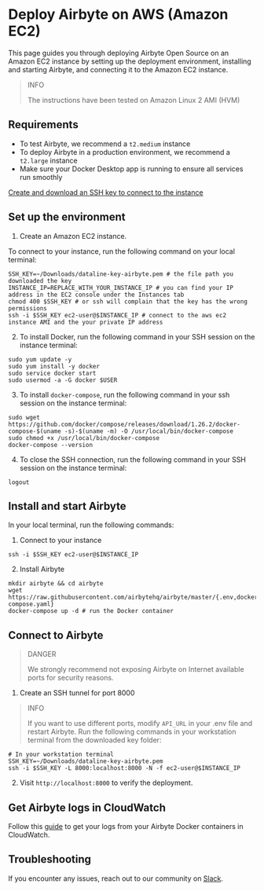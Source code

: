 # Deploy Airbyte on AWS (Amazon EC2)

This page guides you through deploying Airbyte Open Source on an Amazon EC2 instance by setting up the deployment environment, installing and starting Airbyte, and connecting it to the Amazon EC2 instance.

> INFO
>
> The instructions have been tested on Amazon Linux 2 AMI (HVM)

## Requirements

- To test Airbyte, we recommend a `t2.medium` instance
- To deploy Airbyte in a production environment, we recommend a `t2.large` instance
- Make sure your Docker Desktop app is running to ensure all services run smoothly

[Create and download an SSH key to connect to the instance](https://docs.aws.amazon.com/AWSEC2/latest/UserGuide/create-key-pairs.html)

## Set up the environment

1. Create an Amazon EC2 instance.

To connect to your instance, run the following command on your local terminal:

```
SSH_KEY=~/Downloads/dataline-key-airbyte.pem # the file path you downloaded the key
INSTANCE_IP=REPLACE_WITH_YOUR_INSTANCE_IP # you can find your IP address in the EC2 console under the Instances tab
chmod 400 $SSH_KEY # or ssh will complain that the key has the wrong permissions
ssh -i $SSH_KEY ec2-user@$INSTANCE_IP # connect to the aws ec2 instance AMI and the your private IP address
```

2. To install Docker, run the following command in your SSH session on the instance terminal:

```
sudo yum update -y
sudo yum install -y docker
sudo service docker start
sudo usermod -a -G docker $USER
```

3. To install `docker-compose`, run the following command in your ssh session on the instance terminal:

```
sudo wget https://github.com/docker/compose/releases/download/1.26.2/docker-compose-$(uname -s)-$(uname -m) -O /usr/local/bin/docker-compose
sudo chmod +x /usr/local/bin/docker-compose
docker-compose --version
```

4. To close the SSH connection, run the following command in your SSH session on the instance terminal:

```
logout
```

## Install and start Airbyte

In your local terminal, run the following commands:

1. Connect to your instance

```
ssh -i $SSH_KEY ec2-user@$INSTANCE_IP
```

2. Install Airbyte

```
mkdir airbyte && cd airbyte
wget https://raw.githubusercontent.com/airbytehq/airbyte/master/{.env,docker-compose.yaml}
docker-compose up -d # run the Docker container
```

## Connect to Airbyte

> DANGER
>
> We strongly recommend not exposing Airbyte on Internet available ports for security reasons.

1. Create an SSH tunnel for port 8000

> INFO
>
> If you want to use different ports, modify `API_URL` in your .env file and restart Airbyte.
> Run the following commands in your workstation terminal from the downloaded key folder:

```
# In your workstation terminal
SSH_KEY=~/Downloads/dataline-key-airbyte.pem
ssh -i $SSH_KEY -L 8000:localhost:8000 -N -f ec2-user@$INSTANCE_IP
```

2. Visit `http://localhost:8000` to verify the deployment.

## Get Airbyte logs in CloudWatch

Follow this [guide](https://aws.amazon.com/pt/premiumsupport/knowledge-center/cloudwatch-docker-container-logs-proxy/) to get your logs from your Airbyte Docker containers in CloudWatch.

## Troubleshooting

If you encounter any issues, reach out to our community on [Slack](https://slack.airbyte.com/).
